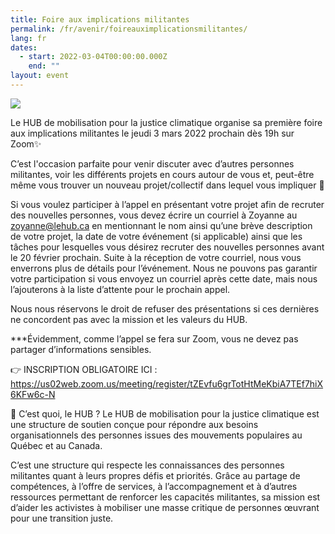 ```yaml
---
title: Foire aux implications militantes
permalink: /fr/avenir/foireauximplicationsmilitantes/
lang: fr
dates:
  - start: 2022-03-04T00:00:00.000Z
    end: ""
layout: event
---
```

![](/media/mailchimp_-_foire_aux_implications_militantes.png)

Le HUB de mobilisation pour la justice climatique organise sa première foire aux implications militantes le jeudi 3 mars 2022 prochain dès 19h sur Zoom✨

C’est l'occasion parfaite pour venir discuter avec d’autres personnes militantes, voir les différents projets en cours autour de vous et, peut-être même vous trouver un nouveau projet/collectif dans lequel vous impliquer 🌸

Si vous voulez participer à l’appel en présentant votre projet afin de recruter des nouvelles personnes, vous devez écrire un courriel à Zoyanne au zoyanne@lehub.ca en mentionnant le nom ainsi qu’une brève description de votre projet, la date de votre événement (si applicable) ainsi que les tâches pour lesquelles vous désirez recruter des nouvelles personnes avant le 20 février prochain. Suite à la réception de votre courriel, nous vous enverrons plus de détails pour l’événement. Nous ne pouvons pas garantir votre participation si vous envoyez un courriel après cette date, mais nous l’ajouterons à la liste d’attente pour le prochain appel. 

Nous nous réservons le droit de refuser des présentations si ces dernières ne concordent pas avec la mission et les valeurs du HUB. 

\*\**Évidemment, comme l’appel se fera sur Zoom, vous ne devez pas partager d’informations sensibles.

👉 INSCRIPTION OBLIGATOIRE ICI : https://us02web.zoom.us/meeting/register/tZEvfu6grTotHtMeKbiA7TEf7hiX6KFw6c-N 

🧐 C’est quoi, le HUB ?
Le HUB de mobilisation pour la justice climatique est une structure de soutien conçue pour répondre aux besoins organisationnels des personnes issues des mouvements populaires au Québec et au Canada.

C’est une structure qui respecte les connaissances des personnes militantes quant à leurs propres défis et priorités. Grâce au partage de compétences, à l’offre de services, à l’accompagnement et à d’autres ressources permettant de renforcer les capacités militantes, sa mission est d’aider les activistes à mobiliser une masse critique de personnes œuvrant pour une transition juste.